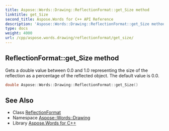 ```yaml
---
title: Aspose::Words::Drawing::ReflectionFormat::get_Size method
linktitle: get_Size
second_title: Aspose.Words for C++ API Reference
description: 'Aspose::Words::Drawing::ReflectionFormat::get_Size method. Gets a double value between 0.0 and 1.0 representing the size of the reflection as a percentage of the reflected object. The default value is 0.0 in C++.'
type: docs
weight: 4000
url: /cpp/aspose.words.drawing/reflectionformat/get_size/
---
```

## ReflectionFormat::get_Size method


Gets a double value between 0.0 and 1.0 representing the size of the reflection as a percentage of the reflected object. The default value is 0.0.

```cpp
double Aspose::Words::Drawing::ReflectionFormat::get_Size()
```

## See Also

* Class [ReflectionFormat](../)
* Namespace [Aspose::Words::Drawing](../../)
* Library [Aspose.Words for C++](../../../)
